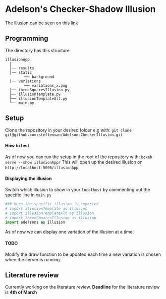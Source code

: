 
# Adelson's Checker-Shadow Illusion
The illusion can be seen on this [link](https://www.illusionsindex.org/ir/checkershadow)
## Programming 
The directory has this structure 
```
illusionApp
  | 
  │── results
  │── static
        └── background
  |── variations
        └── variations_x.png
  ├── threeSquaresIllusion.py
  ├── illusionTemplate.py
  ├── illusionTemplateAlt.py
  └── main.py
```
## Setup
Clone the repository in your desired folder e.g with:
`git clone git@github.com:steffenvan/AdelsonsCheckerIllusion.git`

#### How to test
As of now you can run the setup in the root of the repository with:
`bokeh serve --show illusionApp/`
This will open up the desired illusion on `http://localhost:5006/illusionApp`. 


#### Displaying the illusion
Switch which illusion to show in your `localhost` by commenting out the specific line in `main.py`
```python
### here the specific illusion is imported 
# import illusionTemplate as illusion
# import illusionTemplateAlt as illusion
# import threeSquaresIllusion as illusion
import adelsons as illusion
```
As of now we can display one variation of the illusion at a time. 

#### TODO 
Modify the draw function to be updated each time a new variation is chosen when the server is running. 

## Literature review
Currently working on the literature review. 
**Deadline** for the literature review is **4th of March**